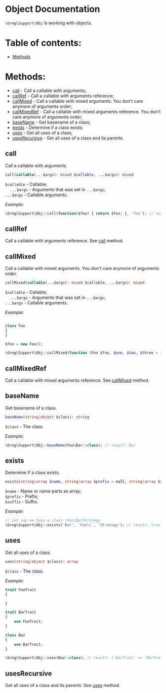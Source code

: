 # Object Documentation

`\Greg\Support\Obj` is working with objects.

# Table of contents:

* [Methods](#methods)

# Methods:

* [call](#call) - Call a callable with arguments;
* [callRef](#callref) - Call a callable with arguments reference;
* [callMixed](#callmixed) - Call a callable with mixed arguments. You don't care anymore of arguments order;
* [callMixedRef](#callmixedref) - Call a callable with mixed arguments reference. You don't care anymore of arguments order;
* [baseName](#basename) - Get basename of a class;
* [exists](#exists) - Determine if a class exists;
* [uses](#uses) - Get all uses of a class;
* [usesRecursive](#usesrecursive) - Get all uses of a class and its parents.

## call

Call a callable with arguments.

```php
call(callable(...$args): mixed $callable, ...$args): mixed
```

`$callable` - Callable;  
&nbsp;&nbsp;&nbsp;&nbsp;`...$args` - Arguments that was set in `...$args`;  
`...$args` - Callable arguments.

_Example:_

```php
\Greg\Support\Obj::call(function($foo) { return $foo; }, 'foo'); // result: foo
```

## callRef

Call a callable with arguments reference. See [call](#call) method.

## callMixed

Call a callable with mixed arguments. You don't care anymore of arguments order.

```php
callMixed(callable(...$args): mixed $callable, ...$args): mixed
```

`$callable` - Callable;  
&nbsp;&nbsp;&nbsp;&nbsp;`...$args` - Arguments that was set in `...$args`;  
`...$args` - Callable arguments.

_Example:_

```php

class Foo
{
}

$foo = new Foo();

\Greg\Support\Obj::callMixed(function (Foo $foo, $one, $two, $three = 3) { return func_get_args(); }, 1, $foo, 2); // result: [Foo, 1, 2]
```

## callMixedRef

Call a callable with mixed arguments reference. See [callMixed](#callmixed) method.

## baseName

Get basename of a class.

```php
baseName(string|object $class): string
```

`$class` - The class.

_Example:_

```php
\Greg\Support\Obj::baseName(Foo\Bar::class); // result: Bar
```

## exists

Determine if a class exists.

```php
exists(string|array $name, string|array $prefix = null, string|array $suffix = null): boolean
```

`$name` - Name or name parts as array;  
`$prefix` - Prefix;  
`$suffix` - Suffix.

_Example:_

```php
// Let say we have a class \Foo\BarStrategy
\Greg\Support\Obj::exists('Bar', 'Foo\\', 'Strategy'); // result: true
```

## uses

Get all uses of a class.

```php
uses(string|object $class): array
```

`$class` - The class.

_Example:_

```php
trait FooTrait
{

}

trait BarTrait
{
    use FooTrait;
}

class Baz
{
    use BarTrait;
}

\Greg\Support\Obj::uses(Baz::class); // result: ['BarTrait' => 'BarTrait', 'FooTrait' => 'FooTrait']
```

## usesRecursive

Get all uses of a class and its parents. See [uses](#uses) method.
